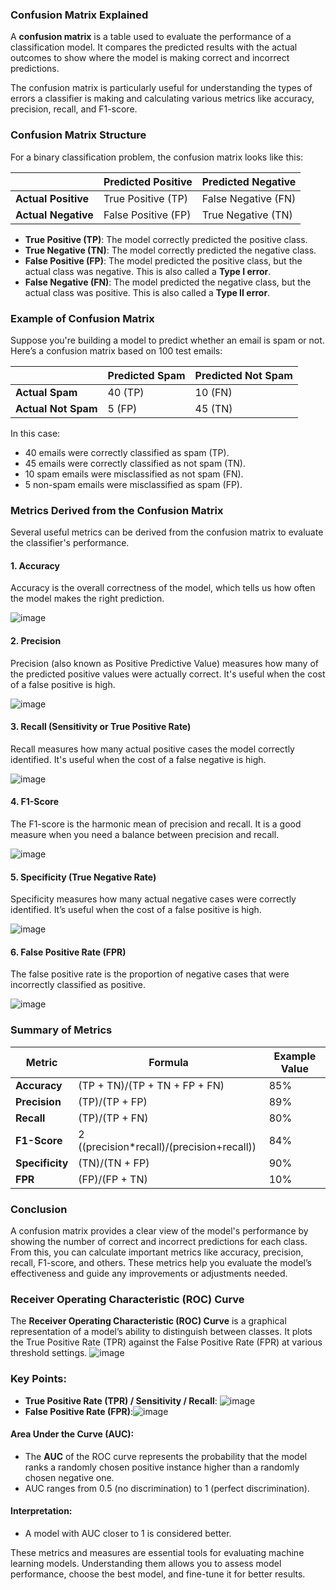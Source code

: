 ### Confusion Matrix Explained

A **confusion matrix** is a table used to evaluate the performance of a classification model. It compares the predicted results with the actual outcomes to show where the model is making correct and incorrect predictions.

The confusion matrix is particularly useful for understanding the types of errors a classifier is making and calculating various metrics like accuracy, precision, recall, and F1-score.

### Confusion Matrix Structure

For a binary classification problem, the confusion matrix looks like this:

|                  | **Predicted Positive** | **Predicted Negative** |
|------------------|------------------------|------------------------|
| **Actual Positive** | True Positive (TP)      | False Negative (FN)     |
| **Actual Negative** | False Positive (FP)     | True Negative (TN)      |

- **True Positive (TP)**: The model correctly predicted the positive class.
- **True Negative (TN)**: The model correctly predicted the negative class.
- **False Positive (FP)**: The model predicted the positive class, but the actual class was negative. This is also called a **Type I error**.
- **False Negative (FN)**: The model predicted the negative class, but the actual class was positive. This is also called a **Type II error**.

### Example of Confusion Matrix

Suppose you're building a model to predict whether an email is spam or not. Here’s a confusion matrix based on 100 test emails:

|                  | **Predicted Spam** | **Predicted Not Spam** |
|------------------|--------------------|------------------------|
| **Actual Spam**   | 40 (TP)            | 10 (FN)                |
| **Actual Not Spam**| 5 (FP)            | 45 (TN)                |

In this case:
- 40 emails were correctly classified as spam (TP).
- 45 emails were correctly classified as not spam (TN).
- 10 spam emails were misclassified as not spam (FN).
- 5 non-spam emails were misclassified as spam (FP).

### Metrics Derived from the Confusion Matrix

Several useful metrics can be derived from the confusion matrix to evaluate the classifier's performance.

#### 1. **Accuracy**
Accuracy is the overall correctness of the model, which tells us how often the model makes the right prediction.

![image](https://github.com/user-attachments/assets/f3df55b8-dbfa-4f5f-a603-28a4e384c80c)


#### 2. **Precision**
Precision (also known as Positive Predictive Value) measures how many of the predicted positive values were actually correct. It's useful when the cost of a false positive is high.

![image](https://github.com/user-attachments/assets/ee148a68-6fc0-4898-990f-b3fcc56fe5b2)

#### 3. **Recall (Sensitivity or True Positive Rate)**
Recall measures how many actual positive cases the model correctly identified. It's useful when the cost of a false negative is high.

![image](https://github.com/user-attachments/assets/5bcbfd3e-ae2f-4525-b069-86bbc3a4c825)

#### 4. **F1-Score**
The F1-score is the harmonic mean of precision and recall. It is a good measure when you need a balance between precision and recall.

![image](https://github.com/user-attachments/assets/70dfe1d7-2304-4131-8bb1-226e8ad8d735)

#### 5. **Specificity (True Negative Rate)**
Specificity measures how many actual negative cases were correctly identified. It’s useful when the cost of a false positive is high.

![image](https://github.com/user-attachments/assets/b91c85c7-a4e3-4dd1-ab72-a8142338060c)

#### 6. **False Positive Rate (FPR)**
The false positive rate is the proportion of negative cases that were incorrectly classified as positive.

![image](https://github.com/user-attachments/assets/f1c119d9-9c3e-400a-856f-50a027ce1cac)

### Summary of Metrics

| Metric        | Formula                                          | Example Value |
|---------------|--------------------------------------------------|---------------|
| **Accuracy**  | (TP + TN)/(TP + TN + FP + FN)            | 85%           |
| **Precision** | (TP)/(TP + FP)                           | 89%           |
| **Recall**    | (TP)/(TP + FN)                           | 80%           |
| **F1-Score**  | 2 ((precision*recall)/(precision+recall)) | 84%           |
| **Specificity**| (TN)/(TN + FP)                          | 90%           |
| **FPR**       | (FP)/(FP + TN)                           | 10%           |

### Conclusion

A confusion matrix provides a clear view of the model's performance by showing the number of correct and incorrect predictions for each class. From this, you can calculate important metrics like accuracy, precision, recall, F1-score, and others. These metrics help you evaluate the model’s effectiveness and guide any improvements or adjustments needed.



### Receiver Operating Characteristic (ROC) Curve
The **Receiver Operating Characteristic (ROC) Curve** is a graphical representation of a model’s ability to distinguish between classes. It plots the True Positive Rate (TPR) against the False Positive Rate (FPR) at various threshold settings.
![image](https://machinelearningmastery.com/wp-content/uploads/2018/08/ROC-Curve-Plot-for-a-No-Skill-Classifier-and-a-Logistic-Regression-Model.png)
### Key Points:
- **True Positive Rate (TPR) / Sensitivity / Recall**: ![image](https://www.sciweavers.org/upload/Tex2Img_1725791643/render.png)
- **False Positive Rate (FPR)**:![image](https://www.sciweavers.org/upload/Tex2Img_1725791668/render.png)

#### Area Under the Curve (AUC):
- The **AUC** of the ROC curve represents the probability that the model ranks a randomly chosen positive instance higher than a randomly chosen negative one.
- AUC ranges from 0.5 (no discrimination) to 1 (perfect discrimination).

#### Interpretation:
- A model with AUC closer to 1 is considered better.




These metrics and measures are essential tools for evaluating machine learning models. Understanding them allows you to assess model performance, choose the best model, and fine-tune it for better results.
